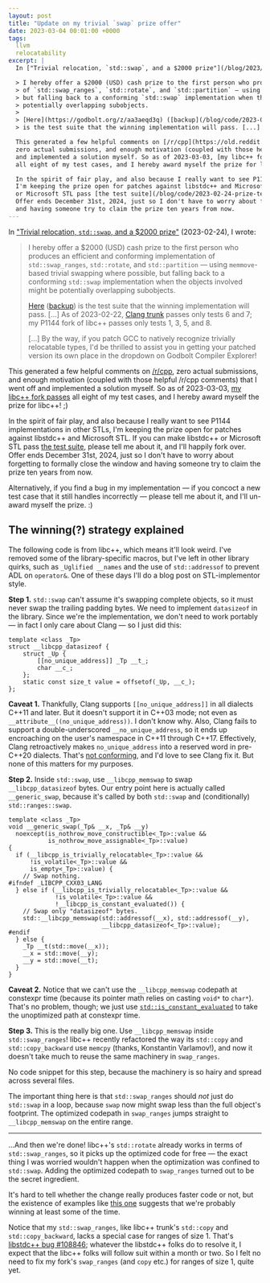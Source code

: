```yaml
---
layout: post
title: "Update on my trivial `swap` prize offer"
date: 2023-03-04 00:01:00 +0000
tags:
  llvm
  relocatability
excerpt: |
  In ["Trivial relocation, `std::swap`, and a $2000 prize"](/blog/2023/02/24/trivial-swap-x-prize/) (2023-02-24), I wrote:

  > I hereby offer a $2000 (USD) cash prize to the first person who produces an efficient and conforming implementation
  > of `std::swap_ranges`, `std::rotate`, and `std::partition` — using `memmove`-based trivial swapping where possible,
  > but falling back to a conforming `std::swap` implementation when the objects involved might be
  > potentially overlapping subobjects.
  >
  > [Here](https://godbolt.org/z/aa3aeqd3q) ([backup](/blog/code/2023-02-24-prize-test-suite.cpp))
  > is the test suite that the winning implementation will pass. [...]

  This generated a few helpful comments on [/r/cpp](https://old.reddit.com/r/cpp/comments/11aserj/trivial_relocation_stdswap_and_a_2000_prize/),
  zero actual submissions, and enough motivation (coupled with those helpful /r/cpp comments) that I went off
  and implemented a solution myself. So as of 2023-03-03, [my libc++ fork passes](https://godbolt.org/z/8x89ahxcP)
  all eight of my test cases, and I hereby award myself the prize for libc++! ;)

  In the spirit of fair play, and also because I really want to see P1144 implementations in other STLs,
  I'm keeping the prize open for patches against libstdc++ and Microsoft STL. If you can make libstdc++
  or Microsoft STL pass [the test suite](/blog/code/2023-02-24-prize-test-suite.cpp), please tell me about it, and I'll happily fork over.
  Offer ends December 31st, 2024, just so I don't have to worry about forgetting to formally close the window
  and having someone try to claim the prize ten years from now.
---
```


In ["Trivial relocation, `std::swap`, and a $2000 prize"](/blog/2023/02/24/trivial-swap-x-prize/) (2023-02-24), I wrote:

> I hereby offer a $2000 (USD) cash prize to the first person who produces an efficient and conforming implementation
> of `std::swap_ranges`, `std::rotate`, and `std::partition` — using `memmove`-based trivial swapping where possible,
> but falling back to a conforming `std::swap` implementation when the objects involved might be
> potentially overlapping subobjects.
>
> [Here](https://godbolt.org/z/aa3aeqd3q) ([backup](/blog/code/2023-02-24-prize-test-suite.cpp))
> is the test suite that the winning implementation will pass. [...]
> As of 2023-02-22, [Clang trunk](https://godbolt.org/z/K8hqqjvhs) passes only tests 6 and 7;
> my P1144 fork of libc++ passes only tests 1, 3, 5, and 8.
>
> [...] By the way, if you patch GCC to natively recognize trivially relocatable types,
> I'd be thrilled to assist you in getting your patched version its own place in the dropdown on
> Godbolt Compiler Explorer!

This generated a few helpful comments on [/r/cpp](https://old.reddit.com/r/cpp/comments/11aserj/trivial_relocation_stdswap_and_a_2000_prize/),
zero actual submissions, and enough motivation (coupled with those helpful /r/cpp comments) that I went off
and implemented a solution myself. So as of 2023-03-03, [my libc++ fork passes](https://godbolt.org/z/8x89ahxcP)
all eight of my test cases, and I hereby award myself the prize for libc++! ;)

In the spirit of fair play, and also because I really want to see P1144 implementations in other STLs,
I'm keeping the prize open for patches against libstdc++ and Microsoft STL. If you can make libstdc++
or Microsoft STL pass [the test suite](/blog/code/2023-02-24-prize-test-suite.cpp), please tell me about it, and I'll happily fork over.
Offer ends December 31st, 2024, just so I don't have to worry about forgetting to formally close the window
and having someone try to claim the prize ten years from now.

Alternatively, if you find a bug in my implementation — if you concoct a new test case that it still
handles incorrectly — please tell me about it, and I'll un-award myself the prize. :)


## The winning(?) strategy explained

The following code is from libc++, which means it'll look weird.
I've removed some of the library-specific macros, but I've left in other library quirks,
such as `_Uglified __names` and the use of `std::addressof` to prevent ADL on `operator&`.
One of these days I'll do a blog post on STL-implementor style.

<b>Step 1.</b> `std::swap` can't assume it's swapping complete objects, so it must never swap the
trailing padding bytes. We need to implement `datasizeof` in the library. Since we're the implementation,
we don't need to work portably — in fact I only care about Clang — so I just did this:

    template <class _Tp>
    struct __libcpp_datasizeof {
        struct _Up {
            [[no_unique_address]] _Tp __t_;
            char __c_;
        };
        static const size_t value = offsetof(_Up, __c_);
    };

<b>Caveat 1.</b> Thankfully, Clang supports `[[no_unique_address]]` in all dialects C++11 and later.
But it doesn't support it in C++03 mode; not even as `__attribute__((no_unique_address))`. I don't know
why. Also, Clang fails to support a double-underscored `__no_unique_address`, so it ends up
encroaching on the user's namespace in C++11 through C++17. Effectively, Clang retroactively
makes `no_unique_address` into a reserved word in pre-C++20 dialects. That's
[not conforming](https://godbolt.org/z/5W4EoEM4E), and I'd love to see Clang fix it.
But none of this matters for my purposes.

<b>Step 2.</b> Inside `std::swap`, use `__libcpp_memswap` to swap `__libcpp_datasizeof` bytes.
Our entry point here is actually called `__generic_swap`, because it's called by both `std::swap`
and (conditionally) `std::ranges::swap`.

    template <class _Tp>
    void __generic_swap(_Tp& __x, _Tp& __y)
      noexcept(is_nothrow_move_constructible<_Tp>::value &&
               is_nothrow_move_assignable<_Tp>::value)
    {
      if (__libcpp_is_trivially_relocatable<_Tp>::value &&
          !is_volatile<_Tp>::value &&
          is_empty<_Tp>::value) {
        // Swap nothing.
    #ifndef _LIBCPP_CXX03_LANG
      } else if (__libcpp_is_trivially_relocatable<_Tp>::value &&
                 !is_volatile<_Tp>::value &&
                 !__libcpp_is_constant_evaluated()) {
        // Swap only "datasizeof" bytes.
        std::__libcpp_memswap(std::addressof(__x), std::addressof(__y),
                              __libcpp_datasizeof<_Tp>::value);
    #endif
      } else {
        _Tp __t(std::move(__x));
        __x = std::move(__y);
        __y = std::move(__t);
      }
    }

<b>Caveat 2.</b> Notice that we can't use the `__libcpp_memswap` codepath at constexpr time (because
its pointer math relies on casting `void*` to `char*`). That's no problem, though;
we just use [`std::is_constant_evaluated`](https://en.cppreference.com/w/cpp/types/is_constant_evaluated)
to take the unoptimized path at constexpr time.

<b>Step 3.</b> This is the really big one. Use `__libcpp_memswap` inside `std::swap_ranges`!
libc++ recently refactored the way its `std::copy` and `std::copy_backward` use `memcpy`
(thanks, Konstantin Varlamov!), and now it doesn't take much to reuse the same machinery
in `swap_ranges`.

No code snippet for this step, because the machinery is so hairy and spread across several files.

The important thing here is that `std::swap_ranges` should _not_ just do `std::swap` in a loop,
because `swap` now might swap less than the full object's footprint. The optimized codepath in
`swap_ranges` jumps straight to `__libcpp_memswap` on the entire range.

----

...And then we're done! libc++'s `std::rotate` already works in terms of `std::swap_ranges`,
so it picks up the optimized code for free — the exact thing I was worried wouldn't happen
when the optimization was confined to `std::swap`. Adding the optimized codepath to `swap_ranges`
turned out to be the secret ingredient.

It's hard to tell whether the change really produces faster code or not, but the existence of
examples like [this one](https://godbolt.org/z/rK9v7sMdK) suggests that we're probably winning
at least some of the time.

Notice that my `std::swap_ranges`, like libc++ trunk's `std::copy` and `std::copy_backward`,
lacks a special case for ranges of size 1. That's [libstdc++ bug #108846](https://gcc.gnu.org/bugzilla/show_bug.cgi?id=108846);
whatever the libstdc++ folks do to resolve it, I expect that the libc++ folks will follow suit
within a month or two. So I felt no need to fix my fork's `swap_ranges` (and `copy` etc.) for
ranges of size 1, quite yet.
